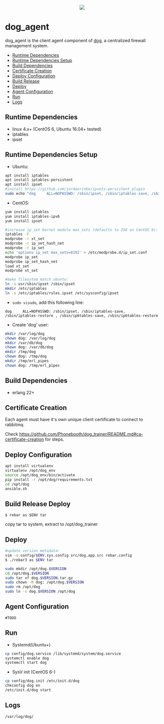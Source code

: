 <p align="center">
  <img src="../images/dog-segmented-green.network-200x200.png">
</p>

<h1>dog_agent</h1>

dog_agent is the client agent component of [dog](https://github.com/Phonebooth/dog),
a centralized firewall management system.

- [Runtime Dependencies](#runtime-dependencies)
- [Runtime Dependencies Setup](#runtime-dependencies-setup)
- [Build Dependencies](#build-dependencies)
- [Certificate Creation](#certificate-creation)
- [Deploy Configuration](#deploy-configuration)
- [Build Release](#build-release)
- [Deploy](#deploy)
- [Agent Configuration](#agent-configuration)
- [Run](#run)
- [Logs](#logs)

## Runtime Dependencies

- linux 4.x+ (CentOS 6, Ubuntu 16.04+ tested)
- iptables
- ipset

## Runtime Dependencies Setup

- Ubuntu:

```bash
apt install iptables
apt install iptables-persistent
apt install ipset
#install https://github.com/jordanrinke/ipsets-persistent plugin
sudo echo "dog     ALL=NOPASSWD: /sbin/ipset, /sbin/iptables-save, /sbin/iptables-restore , /sbin/ip6tables-save, /sbin/ip6tables-restore" > /etc/sudoers.d/dog
```

- CentOS:

```bash
yum install iptables
yum install iptables-ipv6
yum install ipset

#increase ip_set kernel module max_sets (defaults to 256 on CentOS 6):    
iptables -F
modprobe -r xt_set
modprobe -r ip_set_hash_net
modprobe -r ip_set
echo 'options ip_set max_sets=8192' > /etc/modprobe.d/ip_set.conf
modprobe ip_set
modprobe ip_set_hash_net
load xt_set
modprobe xt_set

#make filesytem match ubuntu:
ln -s usr/sbin/ipset /sbin/ipset
mkdir /etc/iptables
ln -s /etc/iptables/rules.ipset /etc/sysconfig/ipset
```

- ```sudo visudo```, add this following line:

```dog     ALL=NOPASSWD: /sbin/ipset, /sbin/iptables-save, /sbin/iptables-restore , /sbin/ip6tables-save, /sbin/ip6tables-restore```

- Create 'dog' user:

```bash
mkdir /var/log/dog
chown dog: /var/log/dog
mkdir /var/db/dog
chown dog: /var/db/dog
mkdir /tmp/dog
chown dog: /tmp/dog
mkdir /tmp/erl_pipes
chown dog: /tmp/erl_pipes
```

## Build Dependencies

- erlang 22+

## Certificate Creation

Each agent must have it's own unique client certificate to connect to rabbitmq.

Check https://github.com/Phonebooth/dog_trainer/README.md#ca-certificate-creation for steps.

## Deploy Configuration

```bash
apt install virtualenv
virtualenv /opt/dog_env
source /opt/dog_env/bin/activate
pip install -r /opt/dog/requirements.txt
cd /opt/dog
ansible.sh
```

## Build Release Deploy

```$ rebar as $ENV tar```

copy tar to system, extract to /opt/dog_trainer

## Deploy

```bash
#update version metadata:
vim -o config/$ENV.sys.config src/dog.app.src rebar.config
$ ./rebar3 as $ENV tar

sudo mkdir /opt/dog.$VERSION
cd /opt/dog.$VERSION
sudo tar xf dog.$VERSION.tar.gz
sudo chown -R dog: /opt/dog.$VERSION
sudo rm /opt/dog
sudo ln -s dog.$VERSION /opt/dog
```

## Agent Configuration

```#TODO```

## Run

- Systemd(Ubuntu+)

```bash
cp config/dog.service /lib/systemd/system/dog.service
systemctl enable dog
systemctl start dog
```

- SysV init (CentOS 6-)

```bash
cp config/dog.init /etc/init.d/dog
chkconfig dog on
/etc/init.d/dog start
```

## Logs

```/var/log/dog/```
